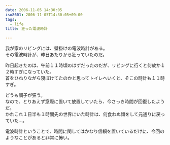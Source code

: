 ```yaml
---
date: 2006-11-05 14:30:05
iso8601: 2006-11-05T14:30:05+09:00
tags:
  - life
title: 狂った電波時計

---
```


<div class="entry-body">
  <p>我が家のリビングには、壁掛けの電波時計がある。<br />
    その電波時計が、昨日あたりから狂っていたのだ。</p>

  <p>昨日起きたのは、午前１１時頃のはずだったのだが、リビングに行くと何故か１２時すぎになっていた。<br />
    首をひねりながら寝ぼけてたのかと思ってトイレへいくと、そこの時計も１１時すぎ。</p>

  <p>どうも調子が狂う。<br />
    なので、とりあえず窓際に置いて放置していたら、今さっき時間が回復したようだ。<br />
    かれこれ１日半も１時間先の世界にいた時計は、何食わぬ顔をして元通りに戻っていた…。</p>

  <p>電波時計ということで、時間に関してはかなり信頼を置いているだけに、今回のようなことがあると非常に怖い。</p>
</div>
